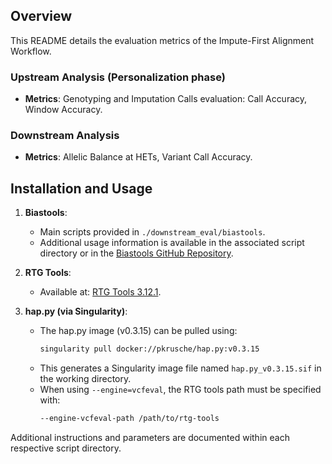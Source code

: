 ## Overview
This README details the evaluation metrics of the Impute-First Alignment Workflow. 

### Upstream Analysis (Personalization phase)
- **Metrics**: Genotyping and Imputation Calls evaluation: Call Accuracy, Window Accuracy.

### Downstream Analysis
- **Metrics**: Allelic Balance at HETs, Variant Call Accuracy.

## Installation and Usage

1. **Biastools**:
   - Main scripts provided in `./downstream_eval/biastools`.
   - Additional usage information is available in the associated script directory or in the [Biastools GitHub Repository](https://github.com/maojanlin/biastools).

2. **RTG Tools**:
   - Available at: [RTG Tools 3.12.1](https://github.com/RealTimeGenomics/rtg-tools/releases/download/3.12.1/rtg-tools-3.12.1-linux-x64.zip).

3. **hap.py (via Singularity)**:
   - The hap.py image (v0.3.15) can be pulled using:
     ```bash
     singularity pull docker://pkrusche/hap.py:v0.3.15
     ```
   - This generates a Singularity image file named `hap.py_v0.3.15.sif` in the working directory.
   - When using `--engine=vcfeval`, the RTG tools path must be specified with:
     ```bash
     --engine-vcfeval-path /path/to/rtg-tools
     ```

Additional instructions and parameters are documented within each respective script directory.

